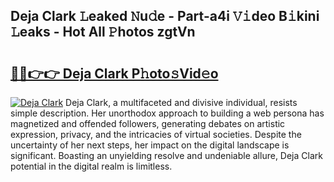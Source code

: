 ## Deja Clark 𝙻eaked 𝙽u𝚍e - Part-a4i 𝚅𝚒deo B𝚒kini 𝙻eaks - Hot All 𝙿hotos zgtVn

# <h2><a href="http://ld24t9.urlbe.top/?page=Deja+Clark">🔗🔗👉👉 Deja Clark P𝚑oto𝚜Vid𝚎o</a></h2>

[![Deja Clark](https://i.imgur.com/eBuTRDB.gif)](http://ld24t9.urlbe.top/?page=Deja+Clark)
Deja Clark, a multifaceted and divisive individual, resists simple description. Her unorthodox approach to building a web persona has magnetized and offended followers, generating debates on artistic expression, privacy, and the intricacies of virtual societies. Despite the uncertainty of her next steps, her impact on the digital landscape is significant. Boasting an unyielding resolve and undeniable allure, Deja Clark potential in the digital realm is limitless.
